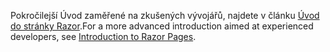 <span data-ttu-id="7652b-101">Pokročilejší Úvod zaměřené na zkušených vývojářů, najdete v článku [Úvod do stránky Razor](xref:razor-pages/index).</span><span class="sxs-lookup"><span data-stu-id="7652b-101">For a more advanced introduction aimed at experienced developers, see [Introduction to Razor Pages](xref:razor-pages/index).</span></span>
